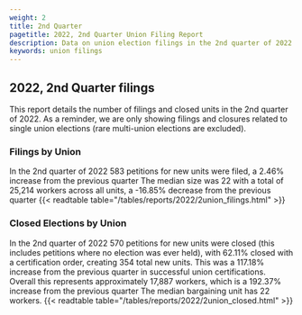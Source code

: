 ```yaml
---
weight: 2
title: 2nd Quarter
pagetitle: 2022, 2nd Quarter Union Filing Report
description: Data on union election filings in the 2nd quarter of 2022
keywords: union filings
---
```


## 2022, 2nd Quarter filings

This report details the number of filings and closed units in the 2nd quarter of 2022. As a reminder, we are only showing filings and closures related to single union elections (rare multi-union elections are excluded).

### Filings by Union
In the 2nd quarter of 2022 583 petitions for new units were filed, a 2.46% increase from the previous quarter The median size was 22 with a total of 25,214 workers across all units, a -16.85% decrease from the previous quarter
{{< readtable table="/tables/reports/2022/2union_filings.html" >}}

### Closed Elections by Union
In the 2nd quarter of 2022 570 petitions for new units were closed (this includes petitions where no election was ever held), with 62.11% closed with a certification order, creating 354 total new units. This was a 117.18% increase from the previous quarter in successful union certifications. Overall this represents approximately 17,887 workers, which is a 192.37% increase from the previous quarter The median bargaining unit has 22 workers.
{{< readtable table="/tables/reports/2022/2union_closed.html" >}}
